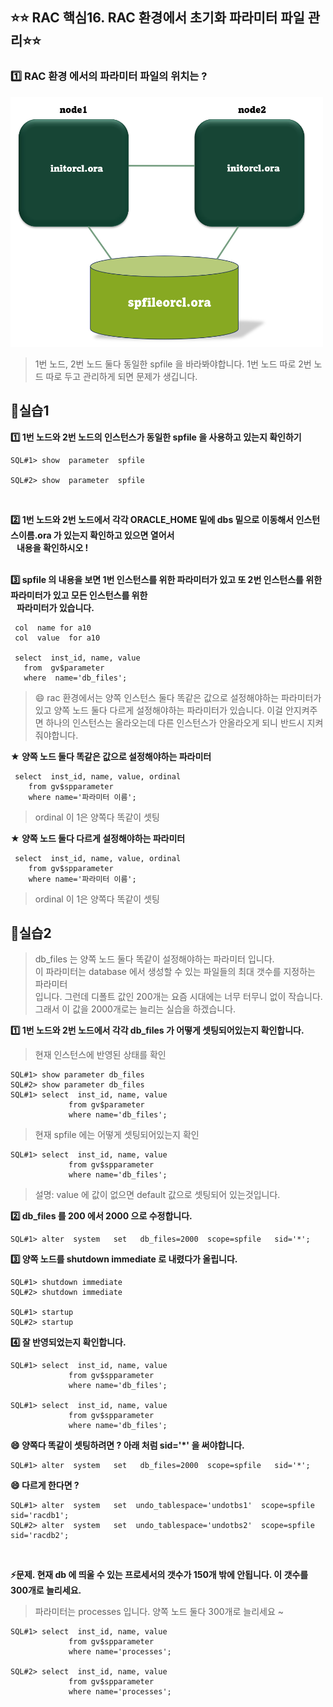 
## ⭐⭐ RAC 핵심16. RAC 환경에서 초기화 파라미터 파일 관리⭐⭐


### 1️⃣ RAC 환경 에서의 파라미터 파일의 위치는 ?

<img src="https://github.com/oracleyu01/rac_class/blob/main/init.png" width="500" height="400">

> 1번 노드, 2번 노드 둘다  동일한 spfile 을 바라봐야합니다. 
> 1번 노드 따로 2번 노드 따로 두고 관리하게 되면 문제가 생깁니다. 

## **💎실습1**   

**1️⃣ 1번 노드와 2번 노드의 인스턴스가 동일한 spfile 을 사용하고 있는지 확인하기**

    SQL#1> show  parameter  spfile
    
    SQL#2> show  parameter  spfile  

 &nbsp;

**2️⃣ 1번 노드와 2번 노드에서 각각 ORACLE_HOME 밑에 dbs 밑으로 이동해서 인스턴스이름.ora 가 있는지 확인하고 있으면 열어서  
&nbsp;&nbsp;&nbsp;내용을 확인하시오 !**  
     &nbsp;
      &nbsp;


**3️⃣  spfile 의 내용을 보면 1번 인스턴스를 위한 파라미터가 있고 또 2번 인스턴스를 위한 파라미터가 있고 모든 인스턴스를 위한  
&nbsp;&nbsp;&nbsp;파라미터가 있습니다.** 

     col  name for a10
     col  value  for a10
    
     select  inst_id, name, value
       from  gv$parameter
       where  name='db_files';

> 😄  rac 환경에서는 양쪽 인스턴스 둘다 똑같은 값으로 설정해야하는 파라미터가 있고
>     양쪽 노드 둘다 다르게 설정해야하는 파라미터가 있습니다.  이걸 안지켜주면
>     하나의 인스턴스는 올라오는데 다른 인스턴스가 안올라오게 되니 반드시 지켜줘야합니다.

**★ 양쪽 노드 둘다 똑같은 값으로 설정해야하는 파라미터**

     select  inst_id, name, value, ordinal    
        from gv$spparameter                                    
        where name='파라미터 이름'; 

  

>   ordinal 이 1은 양쪽다 똑같이 셋팅

**★ 양쪽 노드 둘다 다르게 설정해야하는 파라미터** 

     select  inst_id, name, value, ordinal    
        from gv$spparameter                                    
        where name='파라미터 이름'; 

  

>   ordinal 이 1은 양쪽다 똑같이 셋팅

## **💎실습2**

> db_files 는 양쪽 노드 둘다 똑같이 설정해야하는 파라미터 입니다.  
> 이 파라미터는 database 에서 생성할 수 있는 파일들의 최대 갯수를 지정하는 파라미터  
> 입니다. 그런데 디폴트 값인 200개는 요즘 시대에는 너무 터무니 없이 작습니다.  
> 그래서 이 값을 2000개로는 늘리는 실습을 하겠습니다.  

**1️⃣ 1번 노드와 2번 노드에서 각각 db_files 가 어떻게 셋팅되어있는지 확인합니다.**

> 현재 인스턴스에 반영된 상태를 확인 

    SQL#1> show parameter db_files
    SQL#2> show parameter db_files 
    SQL#1> select  inst_id, name, value 
                 from gv$parameter
                 where name='db_files';

> 현재 spfile 에는 어떻게 셋팅되어있는지 확인 

    SQL#1> select  inst_id, name, value 
                 from gv$spparameter
                 where name='db_files';

> 설명: value 에 값이 없으면 default 값으로 셋팅되어 있는것입니다. 

**2️⃣ db_files 를 200 에서 2000 으로 수정합니다.** 

    SQL#1> alter  system   set   db_files=2000  scope=spfile   sid='*';

**3️⃣ 양쪽 노드를 shutdown immediate 로 내렸다가 올립니다.** 

    SQL#1> shutdown immediate
    SQL#2> shutdown immediate

    SQL#1> startup
    SQL#2> startup

**4️⃣ 잘 반영되었는지 확인합니다.**

    SQL#1> select  inst_id, name, value 
                 from gv$spparameter
                 where name='db_files';

    SQL#1> select  inst_id, name, value 
                 from gv$spparameter
                 where name='db_files';


**😄 양쪽다 똑같이 셋팅하려면 ?   아래 처럼 sid='*' 을 써야합니다.** 

    SQL#1> alter  system   set   db_files=2000  scope=spfile   sid='*';

**😄 다르게 한다면 ?**  
 
    SQL#1> alter  system   set  undo_tablespace='undotbs1'  scope=spfile   sid='racdb1';
    SQL#2> alter  system   set  undo_tablespace='undotbs2'  scope=spfile   sid='racdb2';  
&nbsp;

**⚡문제.  현재 db 에 띄울 수 있는 프로세서의 갯수가 150개 밖에 안됩니다. 이 갯수를 300개로 늘리세요.**   
 

> 파라미터는 processes 입니다.  양쪽 노드 둘다 300개로 늘리세요 ~

    SQL#1> select  inst_id, name, value 
                 from gv$spparameter
                 where name='processes';
    
    SQL#2> select  inst_id, name, value 
                 from gv$spparameter
                 where name='processes';
